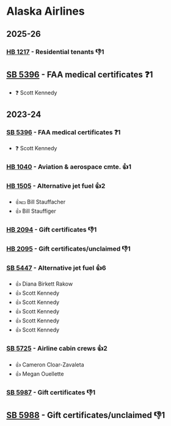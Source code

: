# Alaska Airlines
## 2025-26

### [HB 1217](/bill/2025-26/hb/1217/) - Residential tenants  👎1 

## [SB 5396](/bill/2025-26/sb/5396/) - FAA medical certificates   ❓1
* ❓ Scott Kennedy

## 2023-24

### [SB 5396](/bill/2023-24/sb/5396/) - FAA medical certificates   ❓1
* ❓ Scott Kennedy

### [HB 1040](/bill/2023-24/hb/1040/) - Aviation & aerospace cmte. 👍1  

### [HB 1505](/bill/2023-24/hb/1505/) - Alternative jet fuel 👍2  
* 👍💵 Bill Stauffacher
* 👍 Bill Stauffiger

### [HB 2094](/bill/2023-24/hb/2094/) - Gift certificates  👎1 

### [HB 2095](/bill/2023-24/hb/2095/) - Gift certificates/unclaimed  👎1 

### [SB 5447](/bill/2023-24/sb/5447/) - Alternative jet fuel 👍6  
* 👍 Diana Birkett Rakow
* 👍 Scott Kennedy
* 👍 Scott Kennedy
* 👍 Scott Kennedy
* 👍 Scott Kennedy
* 👍 Scott Kennedy

### [SB 5725](/bill/2023-24/sb/5725/) - Airline cabin crews 👍2  
* 👍 Cameron Cloar-Zavaleta
* 👍 Megan Ouellette

### [SB 5987](/bill/2023-24/sb/5987/) - Gift certificates  👎1 

## [SB 5988](/bill/2023-24/sb/5988/) - Gift certificates/unclaimed  👎1 
